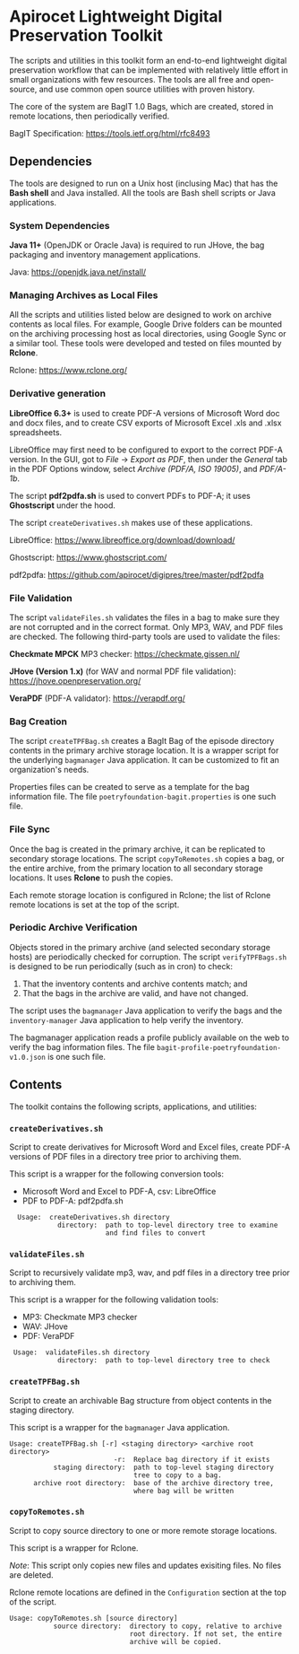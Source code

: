 Apirocet Lightweight Digital Preservation Toolkit
=================================================

The scripts and utilities in this toolkit form an end-to-end 
lightweight digital preservation workflow that can be implemented
with relatively little effort in small organizations with few
resources.  The tools are all free and open-source, and use common
open source utilities with proven history.

The core of the system are BagIT 1.0 Bags, which are created, 
stored in remote locations, then periodically verified.

BagIT Specification: https://tools.ietf.org/html/rfc8493

## Dependencies

The tools are designed to run on a Unix host (inclusing Mac)
that has the **Bash shell** and Java installed. All the tools
are Bash shell scripts or Java applications.

### System Dependencies

**Java 11+** (OpenJDK or Oracle Java) is required to run JHove, the 
bag packaging and inventory management applications.

Java: https://openjdk.java.net/install/

### Managing Archives as Local Files

All the scripts and utilities listed below are designed to work 
on archive contents as local files.  For example, Google Drive 
folders can be mounted on the archiving processing host as local 
directories, using Google Sync or a similar tool.  These tools 
were developed and tested on files mounted by **Rclone**.

Rclone:  https://www.rclone.org/

### Derivative generation

**LibreOffice 6.3+** is used to create PDF-A versions of Microsoft Word doc 
and docx files, and to create CSV exports of Microsoft Excel .xls and .xlsx 
spreadsheets.  

LibreOffice may first need to be configured to export to the correct
PDF-A version.  In the GUI, got to *File* -> *Export as PDF*, then
under the *General* tab in the PDF Options window, select
*Archive (PDF/A, ISO 19005)*, and *PDF/A-1b*.

The script **pdf2pdfa.sh** is used to convert PDFs to PDF-A;  it 
uses **Ghostscript** under the hood.

The script `createDerivatives.sh` makes use of these applications.

LibreOffice:  https://www.libreoffice.org/download/download/

Ghostscript:  https://www.ghostscript.com/

pdf2pdfa:  https://github.com/apirocet/digipres/tree/master/pdf2pdfa

### File Validation

The script `validateFiles.sh` validates the files in a bag to make sure they are 
not corrupted and in the correct format.  Only MP3, WAV, and PDF files are 
checked.  The following third-party tools are used to validate the files:

**Checkmate MPCK** MP3 checker:  https://checkmate.gissen.nl/

**JHove (Version 1.x)** (for WAV and normal PDF file validation):  https://jhove.openpreservation.org/

**VeraPDF** (PDF-A validator):  https://verapdf.org/

### Bag Creation

The script `createTPFBag.sh` creates a BagIt Bag of the episode directory 
contents in the primary archive storage location.  It is a wrapper script 
for the underlying `bagmanager` Java application.  It can be customized to
fit an organization's needs.

Properties files can be created to serve as a template for the bag information 
file.  The file `poetryfoundation-bagit.properties` is one such file.

### File Sync

Once the bag is created in the primary archive, it can be replicated to 
secondary storage locations.  The script `copyToRemotes.sh` copies a bag, 
or the entire archive, from the primary location to all secondary storage 
locations.  It uses **Rclone** to push the copies.  

Each remote storage location is configured in Rclone;  the list of Rclone 
remote locations is set at the top of the script.

### Periodic Archive Verification

Objects stored in the primary archive (and selected secondary storage hosts) 
are periodically checked for corruption.  The script `verifyTPFBags.sh` is 
designed to be run periodically (such as in cron) to check:

1. That the inventory contents and archive contents match;  and 
2. That the bags  in the archive are valid, and have not changed.  

The script uses the `bagmanager` Java application to verify the bags and the 
`inventory-manager` Java application to help verify the inventory.

The bagmanager application reads a profile publicly available on the web
to verify the bag information files.  The file `bagit-profile-poetryfoundation-v1.0.json`
is one such file.

## Contents

The toolkit contains the following scripts, applications, and utilities:

### `createDerivatives.sh`
  
Script to create derivatives for Microsoft Word and Excel files, create 
PDF-A versions of PDF files in a directory tree prior to archiving them.
  
This script is a wrapper for the following conversion tools: 

* Microsoft Word and Excel to PDF-A, csv:  LibreOffice
* PDF to PDF-A: pdf2pdfa.sh

```
  Usage:  createDerivatives.sh directory
            directory:  path to top-level directory tree to examine
                        and find files to convert
```

### `validateFiles.sh`

Script to recursively validate mp3, wav, and pdf files in a directory
tree prior to archiving them.

This script is a wrapper for the following validation tools:

* MP3:  Checkmate MP3 checker
* WAV:  JHove
* PDF:  VeraPDF

```
 Usage:  validateFiles.sh directory
            directory:  path to top-level directory tree to check
```

###  `createTPFBag.sh`

Script to create an archivable Bag structure from
object contents in the staging directory.

This script is a wrapper for the `bagmanager` Java application.

```
Usage: createTPFBag.sh [-r] <staging directory> <archive root directory>
                          -r:  Replace bag directory if it exists
           staging directory:  path to top-level staging directory
                               tree to copy to a bag.
      archive root directory:  base of the archive directory tree,
                               where bag will be written
```

### `copyToRemotes.sh`

Script to copy source directory to one or more remote storage locations.

This script is a wrapper for Rclone.

*Note*:  This script only copies new files and updates exisiting files.
No files are deleted.

Rclone remote locations are defined in the `Configuration` section at the 
top of the script.

```
Usage: copyToRemotes.sh [source directory]
           source directory:  directory to copy, relative to archive
                              root directory. If not set, the entire
                              archive will be copied.
```
